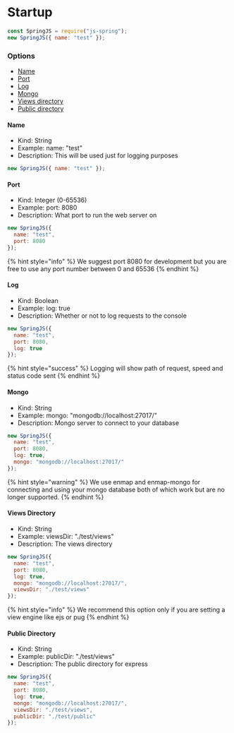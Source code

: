# Startup

```javascript
const SpringJS = require("js-spring");
new SpringJS({ name: "test" });
```

### Options

- [Name](startup.md#name)
- [Port](startup.md#port)
- [Log](startup.md#log)
- [Mongo](startup.md#mongo)
- [Views directory](startup.md#views-directory)
- [Public directory](startup.md#public-directory)

#### Name

- Kind: String
- Example: name: "test"
- Description: This will be used just for logging purposes

```javascript
new SpringJS({ name: "test" });
```

#### Port

- Kind: Integer \(0-65536\)
- Example: port: 8080
- Description: What port to run the web server on

```javascript
new SpringJS({
  name: "test",
  port: 8080
});
```

{% hint style="info" %}
We suggest port 8080 for development but you are free to use any port number between 0 and 65536
{% endhint %}

#### Log

- Kind: Boolean
- Example: log: true
- Description: Whether or not to log requests to the console

```javascript
new SpringJS({
  name: "test",
  port: 8080,
  log: true
});
```

{% hint style="success" %}
Logging will show path of request, speed and status code sent
{% endhint %}

#### Mongo

- Kind: String
- Example: mongo: "mongodb://localhost:27017/"
- Description: Mongo server to connect to your database

```javascript
new SpringJS({
  name: "test",
  port: 8080,
  log: true,
  mongo: "mongodb://localhost:27017/"
});
```

{% hint style="warning" %}
We use enmap and enmap-mongo for connecting and using your mongo database both of which work but are no longer supported.
{% endhint %}

#### Views Directory

- Kind: String
- Example: viewsDir: "./test/views"
- Description: The views directory

```javascript
new SpringJS({
  name: "test",
  port: 8080,
  log: true,
  mongo: "mongodb://localhost:27017/",
  viewsDir: "./test/views"
});
```

{% hint style="info" %}
We recommend this option only if you are setting a view engine like ejs or pug
{% endhint %}

#### Public Directory

- Kind: String
- Example: publicDir: "./test/views"
- Description: The public directory for express

```javascript
new SpringJS({
  name: "test",
  port: 8080,
  log: true,
  mongo: "mongodb://localhost:27017/",
  viewsDir: "./test/views",
  publicDir: "./test/public"
});
```
